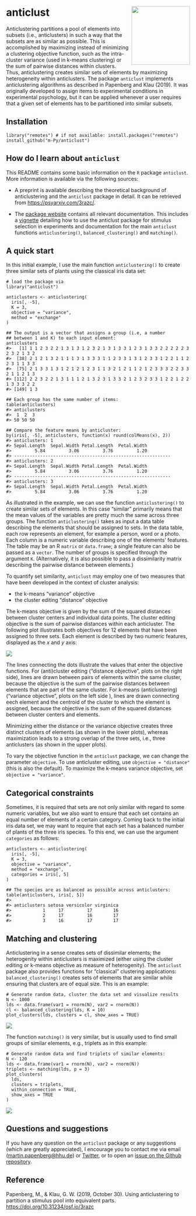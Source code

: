 anticlust <a href='https://m-py.github.io/anticlust/'><img src='man/figures/anticlustStickerV1-0.svg' align="right" height="160" /></a>
=======================================================================================================================================

Anticlustering partitions a pool of elements into subsets (i.e.,
anticlusters) in such a way that the subsets are as similar as possible.
This is accomplished by maximizing instead of minimizing a clustering
objective function, such as the intra-cluster variance (used in k-means
clustering) or the sum of pairwise distances within clusters. Thus,
anticlustering creates similar sets of elements by maximizing
heterogeneity within anticlusters. The package `anticlust` implements
anticlustering algorithms as described in Papenberg and Klau (2019). It
was originally developed to assign items to experimental conditions in
experimental psychology, but it can be applied whenever a user requires
that a given set of elements has to be partitioned into similar subsets.

Installation
------------

    library("remotes") # if not available: install.packages("remotes")
    install_github("m-Py/anticlust")

How do I learn about `anticlust`
--------------------------------

This README contains some basic information on the `R` package
`anticlust`. More information is available via the following sources:

-   A preprint is available describing the theoretical
    background of anticlustering and the `anticlust` package in detail.
    It can be retrieved from <https://psyarxiv.com/3razc/>.

-   The [package website](https://m-py.github.io/anticlust/) contains
    all relevant documentation. This includes a
    [vignette](https://m-py.github.io/anticlust/articles/stimulus-selection.html)
    detailing how to use the anticlust package for stimulus selection in
    experiments and documentation for the main `anticlust` functions
    `anticlustering()`, `balanced_clustering()` and `matching()`.

A quick start
-------------

In this initial example, I use the main function `anticlustering()` to
create three similar sets of plants using the classical iris data set:

    # load the package via
    library("anticlust")

    anticlusters <- anticlustering(
      iris[, -5],
      K = 3,
      objective = "variance",
      method = "exchange"
    )

    ## The output is a vector that assigns a group (i.e, a number 
    ## between 1 and K) to each input element:
    anticlusters
    #>   [1] 1 1 2 3 2 2 1 3 1 3 1 2 3 2 1 3 1 3 3 1 2 3 1 3 3 2 2 2 2 2 3 2 3 2 1 3 2
    #>  [38] 2 1 2 1 3 2 1 1 1 3 1 3 3 3 1 1 2 3 3 1 3 1 2 3 3 1 2 2 1 1 2 2 3 1 1 3 3
    #>  [75] 2 1 3 3 1 3 1 2 1 2 1 2 3 1 1 3 2 1 2 1 1 2 1 2 3 3 3 2 2 3 3 2 1 1 2 1 3
    #> [112] 2 2 3 2 2 1 3 1 1 1 2 1 3 2 3 1 3 3 2 1 2 3 2 3 3 1 2 2 1 2 2 1 3 3 3 2 2
    #> [149] 1 3

    ## Each group has the same number of items:
    table(anticlusters)
    #> anticlusters
    #>  1  2  3 
    #> 50 50 50

    ## Compare the feature means by anticluster:
    by(iris[, -5], anticlusters, function(x) round(colMeans(x), 2))
    #> anticlusters: 1
    #> Sepal.Length  Sepal.Width Petal.Length  Petal.Width 
    #>         5.84         3.06         3.76         1.20 
    #> ------------------------------------------------------------ 
    #> anticlusters: 2
    #> Sepal.Length  Sepal.Width Petal.Length  Petal.Width 
    #>         5.84         3.06         3.76         1.20 
    #> ------------------------------------------------------------ 
    #> anticlusters: 3
    #> Sepal.Length  Sepal.Width Petal.Length  Petal.Width 
    #>         5.84         3.06         3.76         1.20

As illustrated in the example, we can use the function
`anticlustering()` to create similar sets of elements. In this case
“similar” primarily means that the mean values of the variables are
pretty much the same across three groups. The function
`anticlustering()` takes as input a data table describing the elements
that should be assigned to sets. In the data table, each row represents
an element, for example a person, word or a photo. Each column is a
numeric variable describing one of the elements’ features. The table may
be an R `matrix` or `data.frame`; a single feature can also be passed as
a `vector`. The number of groups is specified through the argument `K`.
(Alternatively, it is also possible to pass a dissimilarity matrix
describing the pairwise distance between elements.)

To quantify set similarity, `anticlust` may employ one of two measures
that have been developed in the context of cluster analysis:

-   the k-means “variance” objective
-   the cluster editing “distance” objective

The k-means objective is given by the sum of the squared distances
between cluster centers and individual data points. The cluster editing
objective is the sum of pairwise distances within each anticluster. The
following plot illustrates both objectives for 12 elements that have
been assigned to three sets. Each element is described by two numeric
features, displayed as the *x* and *y* axis:

<img src="man/figures/objectives-1.png" style="display: block; margin: auto;" />

The lines connecting the dots illustrate the values that enter the
objective functions. For (anti)cluster editing (“distance objective”,
plots on the right side), lines are drawn between pairs of elements
within the same cluster, because the objective is the sum of the
pairwise distances between elements that are part of the same cluster.
For k-means (anticlustering) (“variance objective”, plots on the left
side ), lines are drawn connecting eech element and the centroid of the
cluster to which the element is assigned, because the objective is the
sum of the squared distances between cluster centers and elements.

Minimizing either the distance or the variance objective creates three
distinct clusters of elements (as shown in the lower plots), whereas
maximization leads to a strong overlap of the three sets, i.e., three
anticlusters (as shown in the upper plots).

To vary the objective function in the `anticlust` package, we can change
the parameter `objective`. To use anticluster editing, use
`objective = "distance"` (this is also the default). To maximize the
k-means variance objective, set `objective = "variance"`.

Categorical constraints
-----------------------

Sometimes, it is required that sets are not only similar with regard to
some numeric variables, but we also want to ensure that each set
contains an equal number of elements of a certain category. Coming back
to the initial iris data set, we may want to require that each set has a
balanced number of plants of the three iris species. To this end, we can
use the argument `categories` as follows:

    anticlusters <- anticlustering(
      iris[, -5],
      K = 3,
      objective = "variance",
      method = "exchange",
      categories = iris[, 5]
    )

    ## The species are as balanced as possible across anticlusters:
    table(anticlusters, iris[, 5])
    #>             
    #> anticlusters setosa versicolor virginica
    #>            1     17         17        16
    #>            2     17         16        17
    #>            3     16         17        17

Matching and clustering
-----------------------

Anticlustering in a sense creates sets of dissimilar elements; the
heterogenity within anticlusters is maximized (either using the cluster
editing or k-means objective as measure of heterogenity). The
`anticlust` package also provides functions for “classical” clustering
applications: `balanced_clustering()` creates sets of elements that are
similar while ensuring that clusters are of equal size. This is an
example:

    # Generate random data, cluster the data set and visualize results
    N <- 1000
    lds <- data.frame(var1 = rnorm(N), var2 = rnorm(N))
    cl <- balanced_clustering(lds, K = 10)
    plot_clusters(lds, clusters = cl, show_axes = TRUE)

<img src="man/figures/clustering-1.png" style="display: block; margin: auto;" />

The function `matching()` is very similar, but is usually used to find
small groups of similar elements, e.g., triplets as in this example:

    # Generate random data and find triplets of similar elements:
    N <- 120
    lds <- data.frame(var1 = rnorm(N), var2 = rnorm(N))
    triplets <- matching(lds, p = 3)
    plot_clusters(
      lds,
      clusters = triplets,
      within_connection = TRUE,
      show_axes = TRUE
    )

<img src="man/figures/matching-1.png" style="display: block; margin: auto;" />

Questions and suggestions
-------------------------

If you have any question on the `anticlust` package or any suggestions
(which are greatly appreciated), I encourage you to contact me via email
(<a href="mailto:martin.papenberg@hhu.de" class="email">martin.papenberg@hhu.de</a>)
or [Twitter](https://twitter.com/MPapenberg), or to open an [issue on
the Github repository](https://github.com/m-Py/anticlust/issues).

Reference
---------

Papenberg, M., & Klau, G. W. (2019, October 30). Using anticlustering to
partition a stimulus pool into equivalent parts.
<https://doi.org/10.31234/osf.io/3razc>
